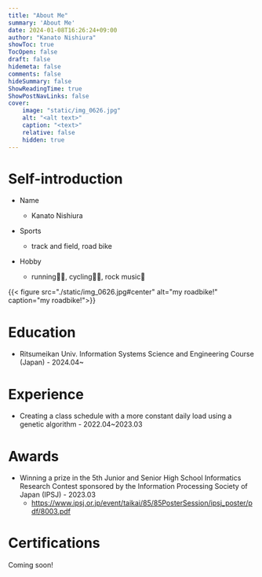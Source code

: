 ```yaml
---
title: "About Me"
summary: 'About Me'
date: 2024-01-08T16:26:24+09:00
author: "Kanato Nishiura"
showToc: true
TocOpen: false
draft: false
hidemeta: false
comments: false
hideSummary: false
ShowReadingTime: true
ShowPostNavLinks: false
cover:
    image: "static/img_0626.jpg"
    alt: "<alt text>"
    caption: "<text>"
    relative: false
    hidden: true
---
```


# Self-introduction
* Name 
  * Kanato Nishiura

* Sports
  * track and field, road bike

* Hobby
  * running🏃🏻, cycling🚴🏻, rock music🥁

{{< figure src="./static/img_0626.jpg#center" alt="my roadbike!" caption="my roadbike!">}}

# Education
* Ritsumeikan Univ. Information Systems Science and Engineering Course (Japan) - 2024.04~

# Experience
* Creating a class schedule with a more constant daily load using a genetic algorithm - 2022.04~2023.03
  
# Awards
* Winning a prize in the 5th Junior and Senior High School Informatics Research Contest 
  sponsored by the Information Processing Society of Japan (IPSJ) - 2023.03
  * https://www.ipsj.or.jp/event/taikai/85/85PosterSession/ipsj_poster/pdf/8003.pdf

# Certifications
Coming soon!